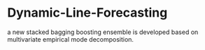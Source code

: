 # Dynamic-Line-Forecasting
a new stacked bagging boosting ensemble is developed based on multivariate empirical mode decomposition. 

